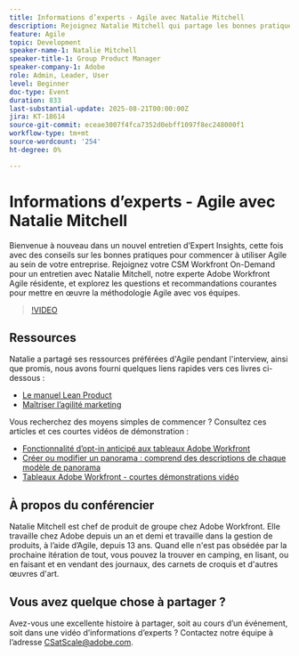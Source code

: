 ```yaml
---
title: Informations d’experts - Agile avec Natalie Mitchell
description: Rejoignez Natalie Mitchell qui partage les bonnes pratiques, ressources et conseils d’Agile pour réussir la mise en œuvre d’Agile avec vos équipes Workfront.
feature: Agile
topic: Development
speaker-name-1: Natalie Mitchell
speaker-title-1: Group Product Manager
speaker-company-1: Adobe
role: Admin, Leader, User
level: Beginner
doc-type: Event
duration: 833
last-substantial-update: 2025-08-21T00:00:00Z
jira: KT-18614
source-git-commit: eceae3007f4fca7352d0ebff1097f8ec248000f1
workflow-type: tm+mt
source-wordcount: '254'
ht-degree: 0%

---
```



# Informations d’experts - Agile avec Natalie Mitchell

Bienvenue à nouveau dans un nouvel entretien d’Expert Insights, cette fois avec des conseils sur les bonnes pratiques pour commencer à utiliser Agile au sein de votre entreprise. Rejoignez votre CSM Workfront On-Demand pour un entretien avec Natalie Mitchell, notre experte Adobe Workfront Agile résidente, et explorez les questions et recommandations courantes pour mettre en œuvre la méthodologie Agile avec vos équipes.

>[!VIDEO](https://video.tv.adobe.com/v/3469891/?learn=on&enablevpops)

## Ressources

Natalie a partagé ses ressources préférées d&#39;Agile pendant l&#39;interview, ainsi que promis, nous avons fourni quelques liens rapides vers ces livres ci-dessous :
* [Le manuel Lean Product](https://leanproductplaybook.com/)
* [Maîtriser l’agilité marketing](https://masteringmarketingagility.com/)

Vous recherchez des moyens simples de commencer ? Consultez ces articles et ces courtes vidéos de démonstration :

* [Fonctionnalité d’opt-in anticipé aux tableaux Adobe Workfront](https://experienceleague.adobe.com/docs/workfront/using/agile/boards-in-workfront/boards-early-feature-opt-in.html?lang=fr)
* [Créer ou modifier un panorama : comprend des descriptions de chaque modèle de panorama](https://experienceleague.adobe.com/docs/workfront/using/agile/boards-in-workfront/create-edit-board.html?lang=fr)
* [Tableaux Adobe Workfront - courtes démonstrations vidéo](https://experienceleague.adobe.com/docs/workfront/using/agile/boards-in-workfront/boards-video-demonstrations.html?lang=fr)

## À propos du conférencier

Natalie Mitchell est chef de produit de groupe chez Adobe Workfront. Elle travaille chez Adobe depuis un an et demi et travaille dans la gestion de produits, à l’aide d’Agile, depuis 13 ans. Quand elle n&#39;est pas obsédée par la prochaine itération de tout, vous pouvez la trouver en camping, en lisant, ou en faisant et en vendant des journaux, des carnets de croquis et d&#39;autres œuvres d&#39;art.

## Vous avez quelque chose à partager ?

Avez-vous une excellente histoire à partager, soit au cours d’un événement, soit dans une vidéo d’informations d’experts ? Contactez notre équipe à l’adresse [CSatScale@adobe.com](mailto:CSatScale@adobe.com).

